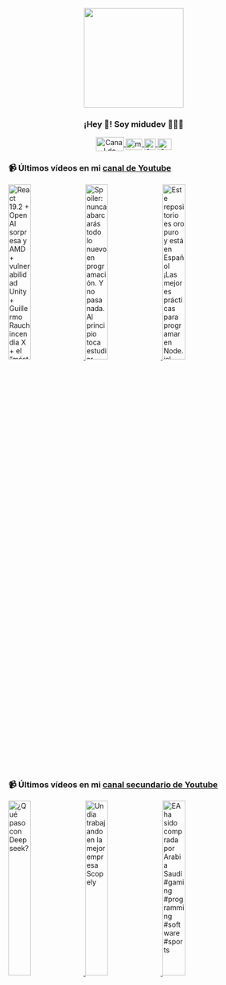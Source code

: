 <p align="center" width="300">
   <img align="center" width="200" src="https://user-images.githubusercontent.com/1561955/106762302-fda9de00-6635-11eb-99be-3ef744e60c0e.png" />
   <h3 align="center">¡Hey 👋! Soy midudev 👨🏻‍💻</h3>
</p>

<p align="center">
   <a href="https://twitch.tv/midudev" target="blank">
    <img align="center" src="https://upload.wikimedia.org/wikipedia/commons/c/ce/Twitch_logo_2019.svg" alt="Canal de Twitch de midudev" height="28px" width="56px" />
  </a>
  <span style="width: 8px;"> </span>
   <a href="https://youtube.com/midudev" target="blank">
    <img align="center" src="https://upload.wikimedia.org/wikipedia/commons/0/09/YouTube_full-color_icon_%282017%29.svg" alt="midudev" height="23px" width="33px" />
  </a>
  <span style="width: 8px;"> </span>
  <a href="https://instagram.com/midu.dev" target="blank">
    <img align="center" src="https://upload.wikimedia.org/wikipedia/commons/e/e7/Instagram_logo_2016.svg" alt="Canal de Instagram de midu.dev" height="23px" width="23px" />
  </a>
  <span style="width: 8px;"> </span>
  <a href="https://twitter.com/midudev" target="blank">
    <img align="center" src="https://upload.wikimedia.org/wikipedia/commons/thumb/6/6f/Logo_of_Twitter.svg/2491px-Logo_of_Twitter.svg.png" alt="Canal de Twitter de midudev" height="23px" width="28px" />
  </a>
</p>

### 📹 Últimos vídeos en mi [canal de Youtube](https://youtube.com/midudev?sub_confirmation=1)

<a href='https://youtu.be/g2G2WQ_q2dg' target='_blank'>
  <img width='30%' src='https://img.youtube.com/vi/g2G2WQ_q2dg/mqdefault.jpg' alt='React 19.2 + OpenAI sorpresa y AMD + vulnerabilidad Unity + Guillermo Rauch incendia X + el “máster”' />
</a>
<a href='https://youtu.be/sQwxGG7IjKs' target='_blank'>
  <img width='30%' src='https://img.youtube.com/vi/sQwxGG7IjKs/mqdefault.jpg' alt='Spoiler: nunca abarcarás todo lo nuevo en programación. Y no pasa nada.  Al principio toca estudiar' />
</a>
<a href='https://youtu.be/hc9kosCzN38' target='_blank'>
  <img width='30%' src='https://img.youtube.com/vi/hc9kosCzN38/mqdefault.jpg' alt='Este repositorio es oro puro y está en Español ¡Las mejores prácticas para programar en Node.js!' />
</a>

### 📹 Últimos vídeos en mi [canal secundario de Youtube](https://youtube.com/midulive?sub_confirmation=1)

<a href='https://youtu.be/3WOmfQi_kj8' target='_blank'>
  <img width='30%' src='https://img.youtube.com/vi/3WOmfQi_kj8/mqdefault.jpg' alt='¿Qué paso con Deepseek?' />
</a>
<a href='https://youtu.be/kIDRLSX0DBg' target='_blank'>
  <img width='30%' src='https://img.youtube.com/vi/kIDRLSX0DBg/mqdefault.jpg' alt='Un día trabajando en la mejor empresa Scopely' />
</a>
<a href='https://youtu.be/F5CaO54ZkpY' target='_blank'>
  <img width='30%' src='https://img.youtube.com/vi/F5CaO54ZkpY/mqdefault.jpg' alt='EA ha sido comprada por Arabia Saudí #gaming #programming #software #sports' />
</a>